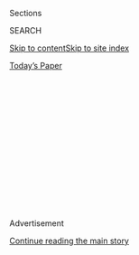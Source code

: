 <div id="app">

<div>

<div>

<div>

<div class="NYTAppHideMasthead css-1q2w90k e1suatyy0">

<div class="section css-ui9rw0 e1suatyy2">

<div class="css-eph4ug er09x8g0">

<div class="css-6n7j50">

</div>

<span class="css-1dv1kvn">Sections</span>

<div class="css-10488qs">

<span class="css-1dv1kvn">SEARCH</span>

</div>

[Skip to content](#site-content)[Skip to site
index](#site-index)

</div>

<div class="css-10698na e1huz5gh0">

</div>

</div>

<div id="masthead-bar-one" class="section hasLinks css-15hmgas e1csuq9d3">

<div class="css-uqyvli e1csuq9d0">

</div>

<div class="css-1uqjmks e1csuq9d1">

</div>

<div class="css-9e9ivx">

[](https://myaccount.nytimes3xbfgragh.onion/auth/login?response_type=cookie&client_id=vi)

</div>

<div class="css-1bvtpon e1csuq9d2">

[Today’s
Paper](https://www.nytimes3xbfgragh.onion/section/todayspaper)

</div>

</div>

</div>

</div>

<div data-aria-hidden="false">

<div id="site-content" data-role="main">

<div>

<div class="css-1aor85t" style="opacity:0.000000001;z-index:-1;visibility:hidden">

<div class="css-1hqnpie">

<div class="css-epjblv">

<span class="css-17xtcya">[The
Upshot](/section/upshot)</span><span class="css-x15j1o">|</span><span class="css-fwqvlz">The
Motherhood Penalty vs. the Fatherhood
Bonus</span>

</div>

<div class="css-k008qs">

<div class="css-1iwv8en">

<span class="css-18z7m18"></span>

<div>

</div>

</div>

<span class="css-1n6z4y">https://nyti.ms/1qDxZeE</span>

<div class="css-1705lsu">

<div class="css-4xjgmj">

<div class="css-4skfbu" data-role="toolbar" data-aria-label="Social Media Share buttons, Save button, and Comments Panel with current comment count" data-testid="share-tools">

  - 
  - 
  - 
  - 
    
    <div class="css-6n7j50">
    
    </div>

  - 
  - 

</div>

</div>

</div>

</div>

</div>

</div>

<div class="css-13pd83m">

</div>

<div id="top-wrapper" class="css-1sy8kpn">

<div id="top-slug" class="css-l9onyx">

Advertisement

</div>

[Continue reading the main
story](#after-top)

<div class="ad top-wrapper" style="text-align:center;height:100%;display:block;min-height:250px">

<div id="top" class="place-ad" data-position="top" data-size-key="top">

</div>

</div>

<div id="after-top">

</div>

</div>

<div id="sponsor-wrapper" class="css-1hyfx7x">

<div id="sponsor-slug" class="css-19vbshk">

Supported by

</div>

[Continue reading the main
story](#after-sponsor)

<div id="sponsor" class="ad sponsor-wrapper" style="text-align:center;height:100%;display:block">

</div>

<div id="after-sponsor">

</div>

</div>

<div class="css-v5btjw etb61u70">

<div class="css-h03alg etb61u71">

Upshot

</div>

</div>

Gender Divide

<div class="css-1vkm6nb ehdk2mb0">

# The Motherhood Penalty vs. the Fatherhood Bonus

</div>

<div class="css-xt80pu e12qa4dv0">

<div class="css-18e8msd">

<div class="css-vp77d3 epjyd6m0">

<div class="css-1baulvz">

By [<span class="css-1baulvz last-byline" itemprop="name">Claire Cain
Miller</span>](http://www.nytimes3xbfgragh.onion/by/claire-cain-miller)

</div>

</div>

  - Sept. 6,
    2014

  - 
    
    <div class="css-4xjgmj">
    
    <div class="css-d8bdto" data-role="toolbar" data-aria-label="Social Media Share buttons, Save button, and Comments Panel with current comment count" data-testid="share-tools">
    
      - 
      - 
      - 
      - 
        
        <div class="css-6n7j50">
        
        </div>
    
      - 
      - 
    
    </div>
    
    </div>

</div>

</div>

<div class="section meteredContent css-1r7ky0e" name="articleBody" itemprop="articleBody">

<div class="css-1fanzo5 StoryBodyCompanionColumn">

<div class="css-53u6y8">

One of the worst career moves a woman can make is to have children.
Mothers are less likely to be hired for jobs, to be perceived as
competent at work or to be paid as much as their male colleagues with
the same qualifications.

For men, meanwhile, having a child is good for their careers. They are
more likely to be hired than childless men, and tend to be paid more
after they have children.

These differences persist even after controlling for factors like the
hours people work, the types of jobs they choose and the salaries of
their spouses. So the disparity is not because mothers actually become
less productive employees and fathers work harder when they become
parents — but because employers expect them to.

The data about the motherhood penalty and the fatherhood bonus present a
clear-cut look at American culture’s ambiguous feelings about gender and
work. Even in the age of “[Lean
In](http://leanin.org/book/ "Website."),” when women with children run
Fortune 500 companies and head the Federal Reserve, traditional notions
about fathers as breadwinners and mothers as caregivers remain deeply
ingrained. Employers, it seems, have not yet caught up to the fact that
women can be both mothers and valuable employees.

</div>

</div>

<div class="css-1fanzo5 StoryBodyCompanionColumn">

<div class="css-53u6y8">

This bias is most extreme for the parents who can least afford it,
according to new data from [Michelle
Budig](http://www.umass.edu/sociol/faculty_staff/bios/budig.html "Biographical information."),
a sociology professor at the University of Massachusetts, Amherst, who
has studied the parenthood pay gap for 15 years. High-income men get the
biggest pay bump for having children, and low-income women pay the
biggest price, she said in a
[paper](http://www.thirdway.org/publications/853 "The paper.") published
this month by [Third Way](http://www.thirdway.org/ "The site."), a
research group that aims to advance moderate policy ideas. “Families
with lower resources are bearing more of the economic costs of raising
kids,” she said in an interview.

Cultural assumptions aside, here is the reality: [71
percent](http://www.bls.gov/cps/wlf-databook-2013.pdf "B.L.S. data.") of
mothers with children at home work, according to the Bureau of Labor
Statistics, and women are the sole or primary breadwinner in [40
percent](http://www.pewsocialtrends.org/2013/05/29/breadwinner-moms/ "Pew data.")
of households with children, according to data from the Pew Research
Center.

Yet much of the pay gap seems to arise from old-fashioned notions about
parenthood. “Employers read fathers as more stable and committed to
their work; they have a family to provide for, so they’re less likely to
be flaky,” Ms. Budig said. “That is the opposite of how parenthood by
women is interpreted by employers. The conventional story is they work
less and they’re more distractible when on the job.”

Ms. Budig found that on average, men’s earnings increased more than 6
percent when they had children (if they lived with them), while women’s
decreased 4 percent for each child they had. Her study was based on data
from the National Longitudinal Survey of Youth from 1979 to 2006, which
tracked people’s labor market activities over time. Childless, unmarried
women earn 96 cents for every dollar a man earns, while married mothers
earn 76 cents, widening the gap.

</div>

</div>

<div class="css-1fanzo5 StoryBodyCompanionColumn">

<div class="css-53u6y8">

The gap persisted even after Ms. Budig controlled for factors like
experience, education, hours worked and spousal incomes. It’s true that
fathers sometimes work more after children, but that explains at most 16
percent of their bonus, she found. And some mothers cut back on hours or
accept lower-paying jobs that are more family-friendly, but that
explains only a quarter to a third of the motherhood
penalty.

</div>

</div>

<div class="css-79elbk" data-testid="photoviewer-wrapper">

<div class="css-z3e15g" data-testid="photoviewer-wrapper-hidden">

</div>

<div class="css-1a48zt4 ehw59r15" data-testid="photoviewer-children">

![<span class="css-cnj6d5 e1z0qqy90" itemprop="copyrightHolder"><span class="css-1ly73wi e1tej78p0">Credit...</span><span>John-Patrick
Thomas</span></span>](https://static01.graylady3jvrrxbe.onion/images/2014/09/07/business/7-UP-WAGES/7-UP-WAGES-articleLarge.jpg?quality=75&auto=webp&disable=upscale)

</div>

</div>

<div class="css-1fanzo5 StoryBodyCompanionColumn">

<div class="css-53u6y8">

The majority of it, research suggests, is because of discrimination. “A
lot of these effects really are very much due to a cultural bias against
mothers,” said [Shelley J.
Correll](https://sociology.stanford.edu/people/shelley-correll "Biographical information."),
a sociology professor at Stanford University and director of the
school’s Clayman Institute for Gender Research.

Ms. Correll co-wrote a
[study](http://gender.stanford.edu/sites/default/files/motherhoodpenalty.pdf "The study.")
at Cornell in which the researchers sent fake résumés to hundreds of
employers. They were identical, except on some there was a line about
being a member of the parent-teacher association, suggesting that the
applicant was a parent. Mothers were half as likely to be called back,
while fathers were called back slightly more often than the men whose
résumés did not mention parenthood. In a similar study done in a
laboratory, Ms. Correll asked participants how much they would pay job
applicants if they were employers. Mothers were offered on average
$11,000 less than childless women and $13,000 less than fathers.

In her research, Ms. Correll found that employers rate fathers as the
most desirable employees, followed by childless women, childless men and
finally mothers. They also hold mothers to harsher performance standards
and are less lenient when they are late.

There was one exception in Ms. Budig’s study: Women in the top 10
percent of earners lost no income when they had children, and those in
the top 5 percent received bonuses, similar to men. She speculated that
in these [rarefied
jobs](http://www.nytimes3xbfgragh.onion/2014/06/08/business/riches-come-to-women-as-ceos-but-few-get-there.html "Times article."),
employers see high-performing women as more similar to men, and that
women might work more and negotiate for higher pay in order to afford
household and child care help.

At the other end of the earnings spectrum, low-income women lost 6
percent in wages per child, two percentage points more than the average.
For men, the largest bonuses went to white and Latino men who were
highly educated and in professional jobs. The smallest pay bumps went to
unmarried African-American men who had less education and had manual
labor jobs. “The daddy bonus increases the earnings of men already
privileged in the labor market,” Ms. Budig wrote.

That low-income workers benefit the least or suffer the most
economically from parenthood is perhaps not surprising. They are the
least likely to have [flexible
schedules](http://www.nytimes3xbfgragh.onion/interactive/2014/08/13/us/starbucks-workers-scheduling-hours.html "Times article.")
or benefits like paid parental leave. Low-wage women with children under
6, when offspring need the most in-person care, paid a wage penalty five
times as great as that of higher-paid women with young children, Ms.
Budig found.

</div>

</div>

<div class="css-1fanzo5 StoryBodyCompanionColumn">

<div class="css-53u6y8">

The data could be boiled down to hardheaded career advice: Men should
festoon their desks with baby photos and add PTA membership to their
résumés, and women should do the opposite. But ultimately, the solution
is a realization that in the 21st century, male and female employees are
not so different from one another.

“The best hope we have for getting rid of these effects,” Ms. Correll
said, “is policy that very much conveys that people have the right to
coordinate work and family.”

In Ms. Budig’s previous work, she has found that two policies shrink the
motherhood penalty: publicly funded, high-quality child care for babies
and toddlers, and moderate-length paid parental leave. For instance, in
countries that promote more traditional gender roles, like Germany,
where new mothers are expected to take more than a year off work, the
motherhood [penalty is very
high](http://www.nytimes3xbfgragh.onion/2014/08/10/upshot/can-family-leave-policies-be-too-generous-it-seems-so.html "Times article.").
Countries like Sweden with more progressive policies, such as incentives
for new fathers to also take leave, have a smaller pay gap.

In the United States, most people eventually have children. That is a
reality that employers should understand — as is the fact that now,
fathers, too, change diapers and pack lunches and mothers go to work.

</div>

</div>

</div>

<div>

</div>

<div>

</div>

<div>

</div>

<div>

<div id="bottom-wrapper" class="css-1ede5it">

<div id="bottom-slug" class="css-l9onyx">

Advertisement

</div>

[Continue reading the main
story](#after-bottom)

<div id="bottom" class="ad bottom-wrapper" style="text-align:center;height:100%;display:block;min-height:90px">

</div>

<div id="after-bottom">

</div>

</div>

</div>

</div>

</div>

## Site Index

<div>

</div>

## Site Information Navigation

  - [© <span>2020</span> <span>The New York Times
    Company</span>](https://help.nytimes3xbfgragh.onion/hc/en-us/articles/115014792127-Copyright-notice)

<!-- end list -->

  - [NYTCo](https://www.nytco.com/)
  - [Contact
    Us](https://help.nytimes3xbfgragh.onion/hc/en-us/articles/115015385887-Contact-Us)
  - [Work with us](https://www.nytco.com/careers/)
  - [Advertise](https://nytmediakit.com/)
  - [T Brand Studio](http://www.tbrandstudio.com/)
  - [Your Ad
    Choices](https://www.nytimes3xbfgragh.onion/privacy/cookie-policy#how-do-i-manage-trackers)
  - [Privacy](https://www.nytimes3xbfgragh.onion/privacy)
  - [Terms of
    Service](https://help.nytimes3xbfgragh.onion/hc/en-us/articles/115014893428-Terms-of-service)
  - [Terms of
    Sale](https://help.nytimes3xbfgragh.onion/hc/en-us/articles/115014893968-Terms-of-sale)
  - [Site
    Map](https://spiderbites.nytimes3xbfgragh.onion)
  - [Help](https://help.nytimes3xbfgragh.onion/hc/en-us)
  - [Subscriptions](https://www.nytimes3xbfgragh.onion/subscription?campaignId=37WXW)

</div>

</div>

</div>

</div>
